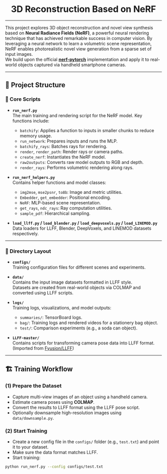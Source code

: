 <h1 align="center">3D Reconstruction Based on NeRF</h1>

---

This project explores 3D object reconstruction and novel view synthesis based on **Neural Radiance Fields (NeRF)**, a powerful neural rendering technique that has achieved remarkable success in computer vision. By leveraging a neural network to learn a volumetric scene representation, NeRF enables photorealistic novel view generation from a sparse set of input images.  
We build upon the official **[nerf-pytorch](https://github.com/yenchenlin/nerf-pytorch)** implementation and apply it to real-world objects captured via handheld smartphone cameras.

---

## 📁 Project Structure

### 🔧 Core Scripts

- **`run_nerf.py`**  
  The main training and rendering script for the NeRF model. Key functions include:
  - `batchify`: Applies a function to inputs in smaller chunks to reduce memory usage.
  - `run_network`: Prepares inputs and runs the MLP.
  - `batchify_rays`: Batches rays for rendering.
  - `render`, `render_path`: Render rays or camera paths.
  - `create_nerf`: Instantiates the NeRF model.
  - `raw2outputs`: Converts raw model outputs to RGB and depth.
  - `render_rays`: Performs volumetric rendering along rays.

- **`run_nerf_helpers.py`**  
  Contains helper functions and model classes:
  - `img2mse`, `mse2psnr`, `to8b`: Image and metric utilities.
  - `Embedder`, `get_embedder`: Positional encoding.
  - `NeRF`: MLP-based scene representation.
  - `get_rays`, `ndc_rays`: Ray computation utilities.
  - `sample_pdf`: Hierarchical sampling.

- **`load_llff.py` / `load_blender.py` / `load_deepvoxels.py` / `load_LINEMOD.py`**  
  Data loaders for LLFF, Blender, DeepVoxels, and LINEMOD datasets respectively.

---

### 📂 Directory Layout

- **`configs/`**  
  Training configuration files for different scenes and experiments.

- **`data/`**  
  Contains the input image datasets formatted in LLFF style.  
  Datasets are created from real-world objects via COLMAP and converted using LLFF scripts.

- **`logs/`**  
  Training logs, visualizations, and model outputs:
  - `summaries/`: TensorBoard logs.
  - `bag/`: Training logs and rendered videos for a stationery bag object.
  - `test/`: Comparison experiments (e.g., a soda can object).

- **`LLFF-master/`**  
  Contains scripts for transforming camera pose data into LLFF format.  
  (Imported from [Fyusion/LLFF](https://gitcode.com/Fyusion/LLFF.git))

---

## 🏗️ Training Workflow

### (1) Prepare the Dataset

- Capture multi-view images of an object using a handheld camera.
- Estimate camera poses using **COLMAP**.
- Convert the results to LLFF format using the LLFF pose script.
- Optionally downsample high-resolution images using `data/downsample.py`.

### (2) Start Training

- Create a new config file in the `configs/` folder (e.g., `test.txt`) and point it to your dataset.
- Make sure the data format matches LLFF.
- Start training:

```bash
python run_nerf.py --config configs/test.txt
